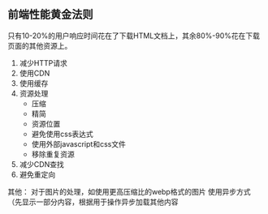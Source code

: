 ## 前端性能黄金法则
只有10-20%的用户响应时间花在了下载HTML文档上，其余80%-90%花在下载页面的其他资源上。

1. 减少HTTP请求
2. 使用CDN
3. 使用缓存
4. 资源处理
    * 压缩
    * 精简
    * 资源位置
    * 避免使用css表达式
    * 使用外部javascript和css文件
    * 移除重复资源
5. 减少CDN查找
6. 避免重定向

其他：
对于图片的处理，如使用更高压缩比的webp格式的图片
使用异步方式（先显示一部分内容，根据用于操作异步加载其他内容